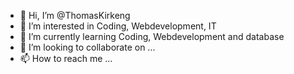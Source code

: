 - 👋 Hi, I’m @ThomasKirkeng
- 👀 I’m interested in Coding, Webdevelopment, IT
- 🌱 I’m currently learning Coding, Webdevelopment and database
- 💞️ I’m looking to collaborate on ...
- 📫 How to reach me ...

<!---
ThomasKirkeng/ThomasKirkeng is a ✨ special ✨ repository because its `README.md` (this file) appears on your GitHub profile.
You can click the Preview link to take a look at your changes.
--->
